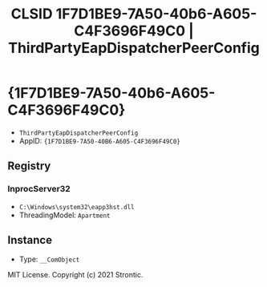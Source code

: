 ﻿---
title: "CLSID 1F7D1BE9-7A50-40b6-A605-C4F3696F49C0 | ThirdPartyEapDispatcherPeerConfig"
excerpt: What is COM-Object CLSID 1F7D1BE9-7A50-40b6-A605-C4F3696F49C0?
---

# {1F7D1BE9-7A50-40b6-A605-C4F3696F49C0}

* `ThirdPartyEapDispatcherPeerConfig`
* AppID: `{1F7D1BE9-7A50-40B6-A605-C4F3696F49C0}`

## Registry


### InprocServer32

* `C:\Windows\system32\eapp3hst.dll`
* ThreadingModel: `Apartment`

## Instance

* Type: `__ComObject`

MIT License. Copyright (c) 2021 Strontic.


